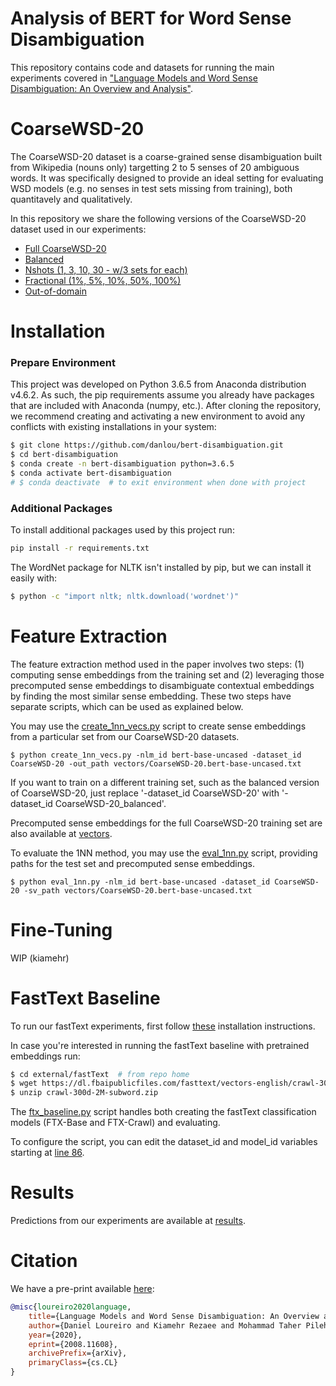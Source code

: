 # Analysis of BERT for Word Sense Disambiguation

This repository contains code and datasets for running the main experiments covered in ["Language Models and Word Sense Disambiguation: An Overview and Analysis"](https://arxiv.org/abs/2008.11608).

# CoarseWSD-20

The CoarseWSD-20 dataset is a coarse-grained sense disambiguation built from Wikipedia (nouns only) targetting 2 to 5 senses of 20 ambiguous words.
It was specifically designed to provide an ideal setting for evaluating WSD models (e.g. no senses in test sets missing from training), both quantitavely and qualitatively.

In this repository we share the following versions of the CoarseWSD-20 dataset used in our experiments:

- [Full CoarseWSD-20](https://github.com/danlou/bert-disambiguation/tree/master/data/CoarseWSD-20)
- [Balanced](https://github.com/danlou/bert-disambiguation/tree/master/data/CoarseWSD-20_balanced)
- [Nshots (1, 3, 10, 30 - w/3 sets for each)](https://github.com/danlou/bert-disambiguation/tree/master/data/CoarseWSD-20_nshot)
- [Fractional (1%, 5%, 10%, 50%, 100%)](https://github.com/danlou/bert-disambiguation/tree/master/data/CoarseWSD-20_ratios)
- [Out-of-domain](https://github.com/danlou/bert-disambiguation/blob/master/data/CoarseWSD-20.outofdomain.tsv)


# Installation

### Prepare Environment

This project was developed on Python 3.6.5 from Anaconda distribution v4.6.2. As such, the pip requirements assume you already have packages that are included with Anaconda (numpy, etc.).
After cloning the repository, we recommend creating and activating a new environment to avoid any conflicts with existing installations in your system:

```bash
$ git clone https://github.com/danlou/bert-disambiguation.git
$ cd bert-disambiguation
$ conda create -n bert-disambiguation python=3.6.5
$ conda activate bert-disambiguation
# $ conda deactivate  # to exit environment when done with project
```

### Additional Packages

To install additional packages used by this project run:

```bash
pip install -r requirements.txt
```

The WordNet package for NLTK isn't installed by pip, but we can install it easily with:

```bash
$ python -c "import nltk; nltk.download('wordnet')"
```

# Feature Extraction

The feature extraction method used in the paper involves two steps: (1) computing sense embeddings from the training set and (2) leveraging those precomputed sense embeddings to disambiguate contextual embeddings by finding the most similar sense embedding.
These two steps have separate scripts, which can be used as explained below.

You may use the [create_1nn_vecs.py](https://github.com/danlou/bert-disambiguation/blob/master/create_1nn_vecs.py) script to create sense embeddings from a particular set from our CoarseWSD-20 datasets.

    $ python create_1nn_vecs.py -nlm_id bert-base-uncased -dataset_id CoarseWSD-20 -out_path vectors/CoarseWSD-20.bert-base-uncased.txt

If you want to train on a different training set, such as the balanced version of CoarseWSD-20, just replace '-dataset_id CoarseWSD-20' with '-dataset_id CoarseWSD-20_balanced'.

Precomputed sense embeddings for the full CoarseWSD-20 training set are also available at [vectors](https://github.com/danlou/bert-disambiguation/tree/master/vectors).

To evaluate the 1NN method, you may use the [eval_1nn.py](https://github.com/danlou/bert-disambiguation/blob/master/eval_1nn.py) script, providing paths for the test set and precomputed sense embeddings.

    $ python eval_1nn.py -nlm_id bert-base-uncased -dataset_id CoarseWSD-20 -sv_path vectors/CoarseWSD-20.bert-base-uncased.txt

# Fine-Tuning

WIP (kiamehr)

# FastText Baseline

To run our fastText experiments, first follow [these](https://fasttext.cc/docs/en/support.html#building-fasttext-python-module) installation instructions.

In case you're interested in running the fastText baseline with pretrained embeddings run:

```bash
$ cd external/fastText  # from repo home
$ wget https://dl.fbaipublicfiles.com/fasttext/vectors-english/crawl-300d-2M-subword.zip
$ unzip crawl-300d-2M-subword.zip
```

The [ftx_baseline.py](https://github.com/danlou/bert-disambiguation/blob/master/ftx_baseline.py) script handles both creating the fastText classification models (FTX-Base and FTX-Crawl) and evaluating.

To configure the script, you can edit the dataset_id and model_id variables starting at [line 86](https://github.com/danlou/bert-disambiguation/blob/master/ftx_baseline.py#L86).

# Results

Predictions from our experiments are available at [results](https://github.com/danlou/bert-disambiguation/tree/master/results/CoarseWSD-20).

# Citation

We have a pre-print available [here](https://arxiv.org/abs/2008.11608):

```bibtex
@misc{loureiro2020language,
    title={Language Models and Word Sense Disambiguation: An Overview and Analysis},
    author={Daniel Loureiro and Kiamehr Rezaee and Mohammad Taher Pilehvar and Jose Camacho-Collados},
    year={2020},
    eprint={2008.11608},
    archivePrefix={arXiv},
    primaryClass={cs.CL}
}
```
